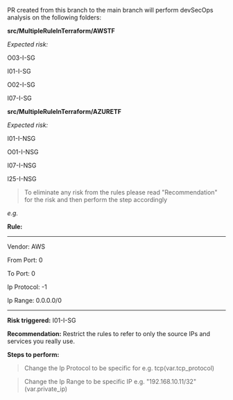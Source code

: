 PR created from this branch to the main branch will perform devSecOps analysis on the following folders:

**src/MultipleRuleInTerraform/AWSTF**

*Expected risk:*

O03-I-SG

I01-I-SG

O02-I-SG

I07-I-SG

**src/MultipleRuleInTerraform/AZURETF**

*Expected risk:*

I01-I-NSG

O01-I-NSG

I07-I-NSG

I25-I-NSG

>To eliminate any risk from the rules please read "Recommendation" for the risk and then perform the step accordingly

*e.g.*

**Rule:**

-----------------------
Vendor: AWS

From Port: 0

To Port: 0

Ip Protocol: -1

Ip Range: 0.0.0.0/0

-------------------------------

**Risk triggered:** I01-I-SG

**Recommendation:** Restrict the rules to refer to only the source IPs and services you really use.

**Steps to perform:**

>Change the Ip Protocol to be specific for e.g. tcp(var.tcp_protocol)

>Change the Ip Range to be specific IP e.g. "192.168.10.11/32"(var.private_ip)